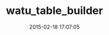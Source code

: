 ---
layout: post
title:  "watu_table_builder"
repo:   "watu/table_builder"
date:   2015-02-18 17:07:05
gemurl: https://github.com/watu/table_builder
---